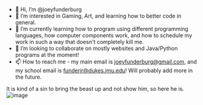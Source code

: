- 👋 Hi, I’m @joeyfunderburg
- 👀 I’m interested in Gaming, Art, and learning how to better code in general.
- 🌱 I’m currently learning how to program using different programming languages, how computer components work, and how to schedule my work in such a way that doesn't completely kill me.
- 💞️ I’m looking to collaborate on mostly websites and Java/Python programs at the moment!
- 📫 How to reach me - my main email is joeyfunderburg@gmail.com, and my school email is funderjr@dukes.jmu.edu! Will probably add more in the future.

It is kind of a sin to bring the beast up and not show him, so here he is.
![image](https://github.com/joeyfunderburg/joeyfunderburg/assets/148481021/9f6d260f-2676-46b2-a6b4-1e39d6aba5fe)



<!---
joeyfunderburg/joeyfunderburg is a ✨ special ✨ repository because its `README.md` (this file) appears on your GitHub profile.
You can click the Preview link to take a look at your changes.
--->
